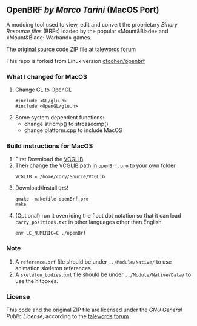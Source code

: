 OpenBRF _by Marco Tarini_ (MacOS Port)
------------------------

A modding tool used to view, edit and convert the proprietary _Binary Resource files_ (BRFs) loaded by the popular «Mount&Blade» and «Mount&Blade: Warband» games.

The original source code ZIP file at [talewords forum](https://forums.taleworlds.com/index.php?topic=72279.0)

This repo is forked from Linux version [cfcohen/openbrf](https://github.com/cfcohen/openbrf)

### What I changed for MacOS
1. Change GL to OpenGL
    ```
    #include <GL/glu.h>
    #include <OpenGL/glu.h>
    ```
2. Some system dependent functions:
    - change stricmp() to strcasecmp()
    - change platform.cpp to include MacOS

### Build instructions for MacOS
1. First Download the [VCGLIB](https://github.com/cnr-isti-vclab/vcglib)
2. Then change the VCGLIB path in `openBrf.pro` to your own folder
    ```
    VCGLIB = /home/cory/Source/VCGLib
    ```
3. Download/Install `Qt5`!
    ```
    qmake -makefile openBrf.pro
    make
    ```
4. (Optional) run it overriding the float dot notation so that it can load `carry_positions.txt` in other languages other than English
    ```
    env LC_NUMERIC=C ./openBrf
    ```

### Note
1. A `reference.brf` file should be under `../Module/Native/` to use animation skeleton references.
2. A `skeleton_bodies.xml` file should be under `../Module/Native/Data/` to use the hitboxes.

### License
This code and the original ZIP file are licensed under the _GNU
General Public License_, according to the
[talewords forum](https://forums.taleworlds.com/index.php?topic=72279.0)